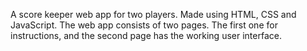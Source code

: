 A score keeper web app for two players. Made using HTML, CSS and JavaScript. 
The web app consists of two pages. The first one for instructions, and the second page has the working user interface.
